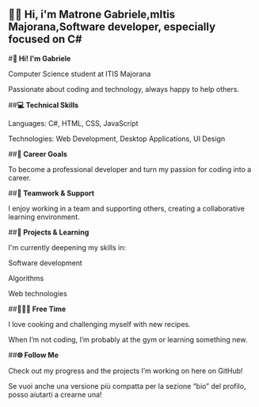 ##  🙋‍♂️ Hi, i'm Matrone Gabriele,mItis Majorana,Software developer, especially focused on C#




#**👋 Hi! I'm Gabriele**


Computer Science student at ITIS Majorana


Passionate about coding and technology, always happy to help others.


##**💻 Technical Skills**


Languages: C#, HTML, CSS, JavaScript


Technologies: Web Development, Desktop Applications, UI Design


##**🚀 Career Goals**


To become a professional developer and turn my passion for coding into a career.


##**🤝 Teamwork & Support**


I enjoy working in a team and supporting others, creating a collaborative learning environment.


##**🎯 Projects & Learning**


I'm currently deepening my skills in:


Software development


Algorithms


Web technologies



##**🍝🏋️‍♂️ Free Time**


I love cooking and challenging myself with new recipes.


When I’m not coding, I’m probably at the gym or learning something new.


##**🌐 Follow Me**

Check out my progress and the projects I’m working on here on GitHub!

Se vuoi anche una versione più compatta per la sezione “bio” del profilo, posso aiutarti a crearne una!




